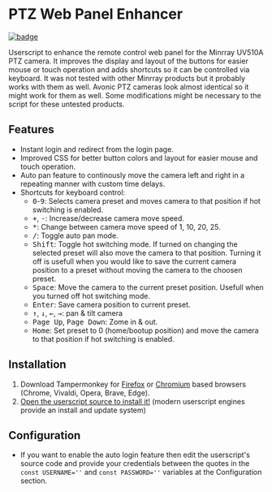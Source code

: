 # PTZ Web Panel Enhancer
[![badge](https://img.shields.io/badge/INSTALL-red?style=for-the-badge&logo=tampermonkey&logoColor=black)](https://raw.githubusercontent.com/dekvidet/ptz-web-panel-enhancer/main/script.user.js)

Userscript to enhance the remote control web panel for the Minrray UV510A PTZ camera.
It improves the display and layout of the buttons for easier mouse or touch operation and adds shortcuts so it can be controlled via keyboard.
It was not tested with other Minrray products but it probably works with them as well. Avonic PTZ cameras look almost identical so it might work for them as well.
Some modifications might be necessary to the script for these untested products.

## Features
- Instant login and redirect from the login page.
- Improved CSS for better button colors and layout for easier mouse and touch operation.
- Auto pan feature to continously move the camera left and right in a repeating manner with custom time delays.
- Shortcuts for keyboard control:
  - <kbd>0</kbd>-<kbd>9</kbd>: Selects camera preset and moves camera to that position if hot switching is enabled.
  - <kbd>+</kbd>, <kbd>-</kbd>: Increase/decrease camera move speed.
  - <kbd>*</kbd>: Change between camera move speed of 1, 10, 20, 25.
  - <kbd>/</kbd>: Toggle auto pan mode.
  - <kbd>Shift</kbd>: Toggle hot switching mode. If turned on changing the selected preset will also move the camera to that position. Turning it off is usefull when you would like to save the current camera position to a preset without moving the camera to the choosen preset.
  - <kbd>Space</kbd>: Move the camera to the current preset position. Usefull when you turned off hot switching mode.
  - <kbd>Enter</kbd>: Save camera position to current preset.
  - <kbd>↑</kbd>, <kbd>↓</kbd>, <kbd>←</kbd>, <kbd>→</kbd>: pan & tilt camera
  - <kbd>Page Up</kbd>, <kbd>Page Down</kbd>: Zome in & out.
  - <kbd>Home</kbd>: Set preset to 0 (home/bootup position) and move the camera to that position if hot switching is enabled.
 
## Installation
1. Download Tampermonkey for [Firefox](https://addons.mozilla.org/hu/firefox/addon/tampermonkey) or [Chromium](https://chrome.google.com/webstore/detail/tampermonkey/dhdgffkkebhmkfjojejmpbldmpobfkfo) based browsers (Chrome, Vivaldi, Opera, Brave, Edge).
1. [Open the userscript source to install it!](https://raw.githubusercontent.com/dekvidet/ptz-web-panel-enhancer/main/script.user.js) (modern userscript engines provide an install and update system)

## Configuration

- If you want to enable the auto login feature then edit the userscript's source code and provide your credentials between the quotes in the ` const USERNAME=''` and `const PASSWORD=''` variables at the Configuration section.
